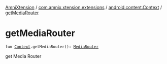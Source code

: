 [AmniXtension](../../index.md) / [com.amnix.xtension.extensions](../index.md) / [android.content.Context](index.md) / [getMediaRouter](./get-media-router.md)

# getMediaRouter

`fun `[`Context`](https://developer.android.com/reference/android/content/Context.html)`.getMediaRouter(): `[`MediaRouter`](https://developer.android.com/reference/android/media/MediaRouter.html)

get Media Router

